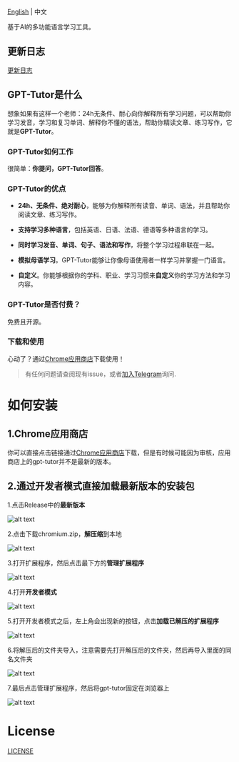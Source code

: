 <p >
    <br> <a href="README.md">English</a> | 中文
</p>
<p >
    基于AI的多功能语言学习工具。
</p>

## 更新日志

[更新日志](./CHANGELOG.md)


## GPT-Tutor是什么

想象如果有这样一个老师：24h无条件、耐心向你解释所有学习问题，可以帮助你学习发音，学习和复习单词、解释你不懂的语法，帮助你精读文章、练习写作，它就是**GPT-Tutor**。

### GPT-Tutor如何工作

很简单：**你提问，GPT-Tutor回答**。

### GPT-Tutor的优点

- **24h、无条件、绝对耐心**，能够为你解释所有读音、单词、语法，并且帮助你阅读文章、练习写作。

- **支持学习多种语言**，包括英语、日语、法语、德语等多种语言的学习。

- **同时学习发音、单词、句子、语法和写作**，将整个学习过程串联在一起。

- **模拟母语学习**。GPT-Tutor能够让你像母语使用者一样学习并掌握一门语言。

- **自定义**。你能够根据你的学科、职业、学习习惯来**自定义**你的学习方法和学习内容。

### GPT-Tutor是否付费？

免费且开源。

### 下载和使用

心动了？通过[Chrome应用商店](https://chromewebstore.google.com/detail/gpt-tutor/icbphcgipdflenaemgkhmigfiaelpbnn?hl=en)下载使用！

> 有任何问题请查阅现有issue，或者[加入Telegram](https://t.me/+p5mMQhx1_rsxN2I1)询问.


# 如何安装

## 1.Chrome应用商店

你可以直接点击链接通过[Chrome应用商店](https://chromewebstore.google.com/detail/gpt-tutor/icbphcgipdflenaemgkhmigfiaelpbnn?hl=en)下载，但是有时候可能因为审核，应用商店上的gpt-tutor并不是最新的版本。


## 2.通过开发者模式直接加载最新版本的安装包

1.点击Release中的**最新版本**

![alt text](./public/image-1.png)

2.点击下载chromium.zip，**解压缩**到本地

![alt text](./public/image-2.png)

3.打开扩展程序，然后点击最下方的**管理扩展程序**

![alt text](./public/image-3.png)

4.打开**开发者模式**

![alt text](./public/image-4.png)

5.打开开发者模式之后，左上角会出现新的按钮，点击**加载已解压的扩展程序**

![alt text](./public/image-5.png)

6.将解压后的文件夹导入，注意需要先打开解压后的文件夹，然后再导入里面的同名文件夹

![alt text](./public/image-6.png)

7.最后点击管理扩展程序，然后将gpt-tutor固定在浏览器上

![alt text](./public/image-7.png)

# License

[LICENSE](./LICENSE)
